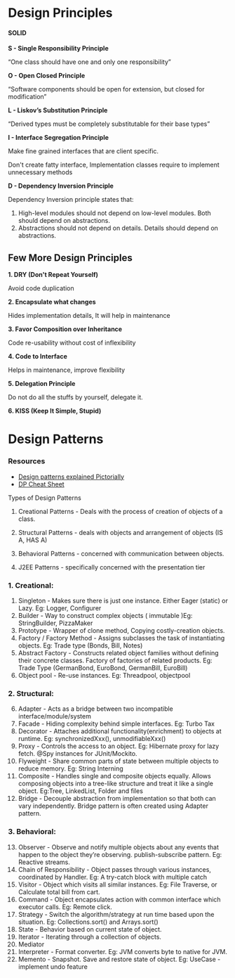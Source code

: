 # Design Principles

####    SOLID

**S - Single Responsibility Principle**
    
“One class should have one and only one responsibility”

**O - Open Closed Principle**

“Software components should be open for extension, but closed for modification”

**L - Liskov’s Substitution Principle**

“Derived types must be completely substitutable for their base types”

**I - Interface Segregation Principle**

Make fine grained interfaces that are client specific.

Don't create fatty interface, Implementation classes require to implement unnecessary methods
 
**D - Dependency Inversion Principle**

Dependency Inversion principle states that:
1.	High-level modules should not depend on low-level modules. Both should depend on abstractions.
2.	Abstractions should not depend on details. Details should depend on abstractions.

## Few More Design Principles

**1. DRY (Don't Repeat Yourself)**

Avoid code duplication

**2. Encapsulate what changes**

Hides implementation details, It will help in maintenance

**3.  Favor Composition over Inheritance**

Code re-usability without cost of inflexibility

**4. Code to Interface**

Helps in maintenance, improve flexibility

**5. Delegation Principle**

Do not do all the stuffs by yourself, delegate it.

**6. KISS (Keep It Simple, Stupid)**

# Design Patterns

### Resources

- [Design patterns explained Pictorially ](https://refactoring.guru/design-patterns/catalog)
- [DP Cheat Sheet ](../design-pattern/src/resources/DP_cheat_sheet.pdf)

Types of Design Patterns
1. Creational Patterns - Deals with the process of creation of objects of a class.
2. Structural Patterns - deals with objects and arrangement of objects (IS A, HAS A)
3. Behavioral Patterns - concerned with communication between objects.


4. J2EE Patterns - specifically concerned with the presentation tier



### 1. Creational: 

1. Singleton - Makes sure there is just one instance. Either Eager (static) or Lazy. Eg: Logger, Configurer
2. Builder - Way to construct complex objects ( immutable )Eg: StringBuilder, PizzaMaker
3. Prototype - Wrapper of clone method, Copying costly-creation objects.
4. Factory / Factory Method - Assigns subclasses the task of instantiating objects. Eg: Trade type (Bonds, Bill, Notes)
5. Abstract Factory - Constructs related object families without defining their concrete classes.
Factory of factories of related products. Eg: Trade Type (GermanBond, EuroBond, GermanBill, EuroBill)
6. Object pool - Re-use instances. Eg: Threadpool, objectpool

### 2. Structural: 

6.	Adapter - Acts as a bridge between two incompatible interface/module/system
7.	Facade - Hiding complexity behind simple interfaces. Eg: Turbo Tax
8.	Decorator - Attaches additional functionality(enrichment) to objects at runtime. Eg: synchronizedXxx(), unmodifiableXxx()
9.	Proxy - Controls the access to an object. Eg: Hibernate proxy for lazy fetch. @Spy instances for JUnit/Mockito.
10.	Flyweight - Share common parts of state between multiple objects to reduce memory. Eg: String Interning
11.	Composite - Handles single and composite objects equally. Allows composing objects into a tree-like structure and treat it like a single object. Eg:Tree, LinkedList, Folder and files
12.	Bridge - Decouple abstraction from implementation so that both can vary independently. Bridge pattern is often created using Adapter pattern.


### 3. Behavioral: 

13.	Observer - Observe and notify multiple objects about any events that happen to the object they’re observing. publish-subscribe pattern. Eg: Reactive streams.
14.	Chain of Responsibility - Object passes through various instances, coordinated by Handler. Eg: A try-catch block with multiple catch
15.	Visitor - Object which visits all similar instances. Eg: File Traverse, or Calculate total bill from cart.
16.	Command - Object encapsulates action with common interface which executor calls. Eg: Remote click.
17.	Strategy - Switch the algorithm/strategy at run time based upon the situation. Eg: Collections.sort() and Arrays.sort()
18.	State - Behavior based on current state of object.
19.	Iterator - Iterating through a collection of objects.
20.	Mediator 
21.	Interpreter - Format converter. Eg: JVM converts byte to native for JVM.
22.	Memento - Snapshot. Save and restore state of object. Eg: UseCase - implement undo feature

